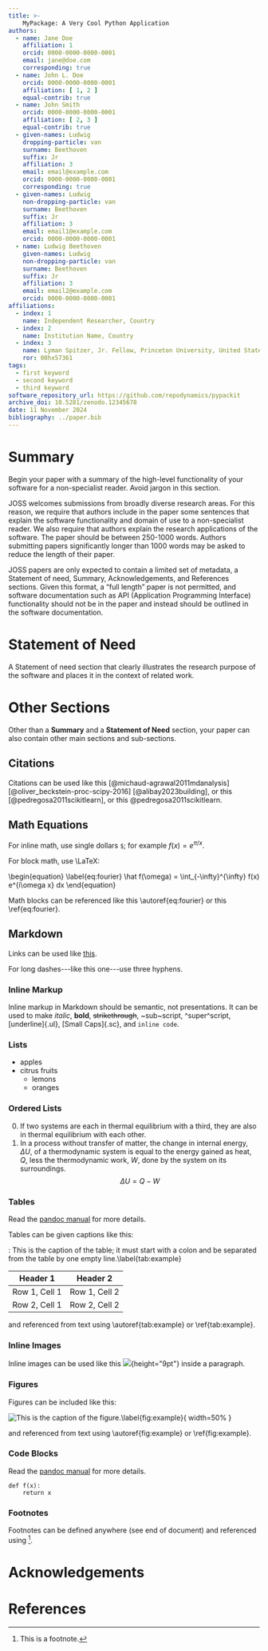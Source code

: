 ```yaml
---
title: >-
    MyPackage: A Very Cool Python Application
authors:
  - name: Jane Doe
    affiliation: 1
    orcid: 0000-0000-0000-0001
    email: jane@doe.com
    corresponding: true
  - name: John L. Doe
    orcid: 0000-0000-0000-0001
    affiliation: [ 1, 2 ]
    equal-contrib: true
  - name: John Smith
    orcid: 0000-0000-0000-0001
    affiliation: [ 2, 3 ]
    equal-contrib: true
  - given-names: Ludwig
    dropping-particle: van
    surname: Beethoven
    suffix: Jr
    affiliation: 3
    email: email@example.com
    orcid: 0000-0000-0000-0001
    corresponding: true
  - given-names: Ludwig
    non-dropping-particle: van
    surname: Beethoven
    suffix: Jr
    affiliation: 3
    email: email1@example.com
    orcid: 0000-0000-0000-0001
  - name: Ludwig Beethoven
    given-names: Ludwig
    non-dropping-particle: van
    surname: Beethoven
    suffix: Jr
    affiliation: 3
    email: email2@example.com
    orcid: 0000-0000-0000-0001
affiliations:
  - index: 1
    name: Independent Researcher, Country
  - index: 2
    name: Institution Name, Country
  - index: 3
    name: Lyman Spitzer, Jr. Fellow, Princeton University, United States
    ror: 00hx57361
tags:
  - first keyword
  - second keyword
  - third keyword
software_repository_url: https://github.com/repodynamics/pypackit
archive_doi: 10.5281/zenodo.12345678
date: 11 November 2024
bibliography: ../paper.bib
---
```


# Summary

Begin your paper with a summary of the high-level functionality
of your software for a non-specialist reader.
Avoid jargon in this section.

JOSS welcomes submissions from broadly diverse research areas.
For this reason, we require that authors include in the paper some sentences
that explain the software functionality and domain of use to a non-specialist reader.
We also require that authors explain the research applications of the software.
The paper should be between 250-1000 words.
Authors submitting papers significantly longer than 1000 words
may be asked to reduce the length of their paper.

JOSS papers are only expected to contain a limited set of metadata,
a Statement of need, Summary, Acknowledgements, and References sections.
Given this format, a “full length” paper is not permitted,
and software documentation such as API (Application Programming Interface) functionality
should not be in the paper and instead should be outlined in the software documentation.

# Statement of Need

A Statement of need section that clearly illustrates the research purpose
of the software and places it in the context of related work.

# Other Sections

Other than a **Summary** and a **Statement of Need** section,
your paper can also contain other main sections and sub-sections.

## Citations

Citations can be used like this [@michaud-agrawal2011mdanalysis] [@oliver_beckstein-proc-scipy-2016] [@alibay2023building],
or this [@pedregosa2011scikitlearn], or this @pedregosa2011scikitlearn.

## Math Equations

For inline math, use single dollars `$`; for example $f(x) = e^{\pi/x}$.

For block math, use \LaTeX:

\begin{equation}
\label{eq:fourier}
\hat f(\omega) = \int_{-\infty}^{\infty} f(x) e^{i\omega x} dx
\end{equation}

Math blocks can be referenced like this \autoref{eq:fourier} or this \ref{eq:fourier}.

## Markdown

Links can be used like [this](https://example.com).

For long dashes---like this one---use three hyphens.

### Inline Markup

Inline markup in Markdown should be semantic, not presentations.
It can be used to make *italic*, **bold**, ~~strikethrough~~, ~sub~script, ^super^script,
[underline]{.ul}, [Small Caps]{.sc}, and `inline code`.

### Lists

- apples
- citrus fruits
  - lemons
  - oranges

### Ordered Lists

0. If two systems are each in thermal equilibrium with a third, they are
   also in thermal equilibrium with each other.
1. In a process without transfer of matter, the change in internal
   energy, $\Delta U$, of a thermodynamic system is equal to the energy
   gained as heat, $Q$, less the thermodynamic work, $W$, done by the
   system on its surroundings. $$\Delta U = Q - W$$


### Tables

Read the [pandoc manual](https://pandoc.org/MANUAL.html#tables) for more details.

Tables can be given captions like this:

: This is the caption of the table;
  it must start with a colon and be separated from the table by one empty line.\label{tab:example}

| Header 1      | Header 2      |
|---------------|---------------|
| Row 1, Cell 1 | Row 1, Cell 2 |
| Row 2, Cell 1 | Row 2, Cell 2 |

and referenced from text using \autoref{tab:example} or \ref{tab:example}.

### Inline Images

Inline images can be used like this ![](../full_light.png){height="9pt"} inside a paragraph.

### Figures

Figures can be included like this:

![This is the caption of the figure.\label{fig:example}](../full_light.png){ width=50% }

and referenced from text using \autoref{fig:example} or \ref{fig:example}.

### Code Blocks

Read the [pandoc manual](https://pandoc.org/MANUAL.html#verbatim-code-blocks) for more details.

```{.python .numberLines}
def f(x):
    return x
```


### Footnotes

Footnotes can be defined anywhere (see end of document) and referenced using [^first-footnote].


# Acknowledgements

# References

[^first-footnote]: This is a footnote.